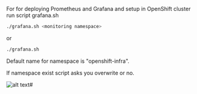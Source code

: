
For for deploying Prometheus and Grafana and setup in OpenShift cluster run script grafana.sh

```bash
./grafana.sh <monitoring namespace>
```
or

```bash
./grafana.sh 
```
Default name for namespace is "openshift-infra".

If namespace exist script asks you overwrite or no. 

![alt text](https://upload.wikimedia.org/wikipedia/commons/thumb/3/3a/OpenShift-LogoType.svg/200px-OpenShift-LogoType.svg.png)#
